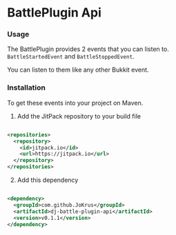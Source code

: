 # BattlePlugin Api

### Usage

The BattlePlugin provides 2 events that you can listen to.
```BattleStartedEvent``` and ```BattleStoppedEvent```.

You can listen to them like any other Bukkit event.

### Installation

To get these events into your project on Maven.

1. Add the JitPack repository to your build file

```xml

<repositories>
  <repository>
    <id>jitpack.io</id>
    <url>https://jitpack.io</url>
  </repository>
</repositories>
```

2. Add this dependency

```xml

<dependency>
  <groupId>com.github.JoKrus</groupId>
  <artifactId>dj-battle-plugin-api</artifactId>
  <version>v0.1.1</version>
</dependency>
```